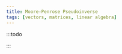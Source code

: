 ```yaml
---
title: Moore-Penrose Pseudoinverse
tags: [vectors, matrices, linear algebra]
---
```



<!--- WARNING: THIS FILE WAS AUTOGENERATED! DO NOT EDIT! Instead, edit the notebook w/the location & name as this file.-->

:::todo

:::


